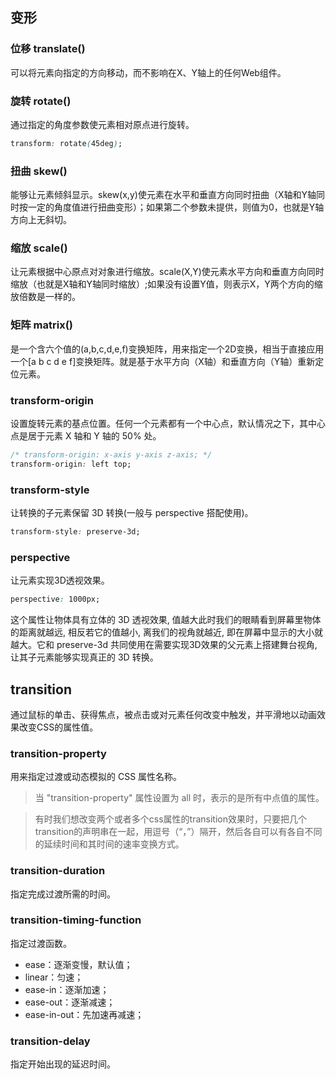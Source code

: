 ## 变形
### 位移 translate()
可以将元素向指定的方向移动，而不影响在X、Y轴上的任何Web组件。

### 旋转 rotate()
通过指定的角度参数使元素相对原点进行旋转。

``` css
transform: rotate(45deg);
```

### 扭曲 skew()
能够让元素倾斜显示。skew(x,y)使元素在水平和垂直方向同时扭曲（X轴和Y轴同时按一定的角度值进行扭曲变形）；如果第二个参数未提供，则值为0，也就是Y轴方向上无斜切。

### 缩放 scale()
让元素根据中心原点对对象进行缩放。scale(X,Y)使元素水平方向和垂直方向同时缩放（也就是X轴和Y轴同时缩放）;如果没有设置Y值，则表示X，Y两个方向的缩放倍数是一样的。

### 矩阵 matrix()
是一个含六个值的(a,b,c,d,e,f)变换矩阵，用来指定一个2D变换，相当于直接应用一个[a b c d e f]变换矩阵。就是基于水平方向（X轴）和垂直方向（Y轴）重新定位元素。

### transform-origin
设置旋转元素的基点位置。任何一个元素都有一个中心点，默认情况之下，其中心点是居于元素 X 轴和 Y 轴的 50% 处。

``` css
/* transform-origin: x-axis y-axis z-axis; */
transform-origin: left top;
```

### transform-style
让转换的子元素保留 3D 转换(一般与 perspective 搭配使用)。

``` css
transform-style: preserve-3d;
```

### perspective
让元素实现3D透视效果。

``` css
perspective: 1000px;
```

这个属性让物体具有立体的 3D 透视效果, 值越大此时我们的眼睛看到屏幕里物体的距离就越远, 相反若它的值越小, 离我们的视角就越近, 即在屏幕中显示的大小就越大。它和 preserve-3d 共同使用在需要实现3D效果的父元素上搭建舞台视角, 让其子元素能够实现真正的 3D 转换。 

## transition
通过鼠标的单击、获得焦点，被点击或对元素任何改变中触发，并平滑地以动画效果改变CSS的属性值。 

### transition-property
用来指定过渡或动态模拟的 CSS 属性名称。

> 当 "transition-property" 属性设置为 all 时，表示的是所有中点值的属性。

> 有时我们想改变两个或者多个css属性的transition效果时，只要把几个transition的声明串在一起，用逗号（“，”）隔开，然后各自可以有各自不同的延续时间和其时间的速率变换方式。

### transition-duration
指定完成过渡所需的时间。

### transition-timing-function
指定过渡函数。

* ease：逐渐变慢，默认值；
* linear：匀速；
* ease-in：逐渐加速；
* ease-out：逐渐减速；
* ease-in-out：先加速再减速；

### transition-delay
指定开始出现的延迟时间。

